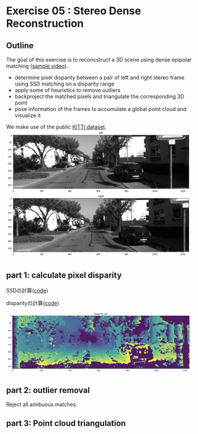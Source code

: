 # Exercise 05 : Stereo Dense Reconstruction 


## Outline
The goal of this exercise is to reconcstruct a 3D scene using dense epipolar matching ([sample video](https://www.youtube.com/watch?v=cyPFR61uuHA)). 

- determine pixel disparity between a pair of left and right stereo frame using SSD matching on a disparity range
- apply some of heuristics to remove outliers
- backproject the matched pixels and triangulate the corresponding 3D point
- pose information of the frames to accumulate a global point cloud and visualize it 

We make use of the public [KITTI dataset](http://www.cvlibs.net/datasets/kitti/).
<img src="https://github.com/teruyuki-yamasaki/VAMR/blob/main/exercise05/results/images_left_right.png"/>

## part 1: calculate pixel disparity 
SSDの計算([code](https://github.com/teruyuki-yamasaki/VAMR/blob/main/exercise05/code/calc_ssd.py))

disparityの計算([code](https://github.com/teruyuki-yamasaki/VAMR/blob/main/exercise05/code/disparity.py))

<img src="https://github.com/teruyuki-yamasaki/VAMR/blob/main/exercise05/results/disparity_ssd_01.png"/>

## part 2: outlier removal 
Reject all amibuous matches. 


## part 3: Point cloud triangulation 

